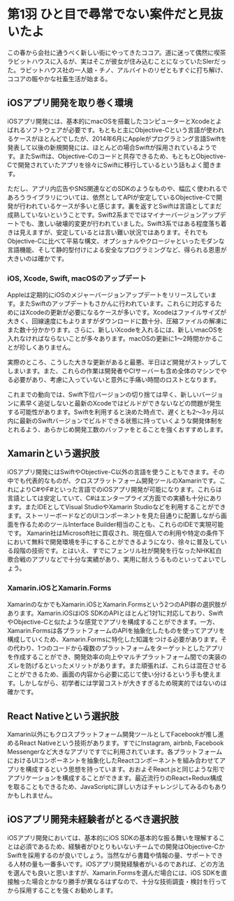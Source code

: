 # 第1羽 ひと目で尋常でない案件だと見抜いたよ

この春から会社に通うべく新しい街にやってきたココア。道に迷って偶然に喫茶ラビットハウスに入るが、実はそこが彼女が住み込むことになっていたSIerだった。ラビットハウス社の一人娘・チノ、アルバイトのリゼともすぐに打ち解け、ココアの賑やかな社畜生活が始まる。

## iOSアプリ開発を取り巻く環境

iOSアプリ開発には、基本的にmacOSを搭載したコンピューターとXcodeとよばれるソフトウェアが必要です。もともと主にObjective-Cという言語が使われるケースがほとんどでしたが、2014年6月にAppleがプログラミング言語Swiftを発表して以後の新規開発には、ほとんどの場合Swiftが採用されているようです。またSwiftは、Objective-Cのコードと共存できるため、もともとObjective-Cで開発されていたアプリを徐々にSwiftに移行しているという話もよく聞きます。

ただし、アプリ内広告やSNS関連などのSDKのようなものや、幅広く使われるであろうライブラリについては、依然としてAPIが安定しているObjective-Cで開発が行われているケースが多いと感じます。裏を返すとSwiftは言語としてまだ成熟していないということです。Swift2系までではマイナーバージョンアップデートでも、激しい破壊的変更が行われていました。Swift3系ではある程度落ち着きは見えますが、安定しているとは言い難い状況ではあります。それでもObjective-Cに比べて平易な構文、オプショナルやクロージャといったモダンな言語機能、そして静的型付けによる安全なプログラミングなど、得られる恩恵が大きいのは確かです。

### iOS, Xcode, Swift, macOSのアップデート

Appleは定期的にiOSのメジャーバージョンアップデートをリリースしています。またSwiftのアップデートもさかんに行われています。これらに対応するためにはXcodeの更新が必要になるケースが多いです。Xcodeはファイルサイズが大きく、回線速度にもよりますがダウンロードに数十分、圧縮ファイルの解凍にまた数十分かかります。さらに、新しいXcodeを入れるには、新しいmacOSを入れなければならないことが多々あります。macOSの更新に1〜2時間かかることが珍しくありません。

実際のところ、こうした大きな更新があると最悪、半日ほど開発がストップしてしまいます。また、これらの作業は開発者やCIサーバーも含め全体のマシンでやる必要があり、考慮に入っていないと意外に手痛い時間のロストとなります。

これまでの動向では、Swift下位バージョンの切り捨ては早く、新しいバージョンに素早く追従しないと最新のXcodeではビルドができないなどの問題が発生する可能性があります。Swiftを利用すると決めた時点で、遅くとも2〜3ヶ月以内に最新のSwiftバージョンでビルドできる状態に持っていくような開発体制をとれるよう、あらかじめ開発工数のバッファをとることを強くおすすめします。

## Xamarinという選択肢

iOSアプリ開発にはSwiftやObjective-C以外の言語を使うこともできます。その中でも代表的なものが、クロスプラットフォーム開発ツールのXamarinです。これによりC#やF#といった言語でのiOSアプリ開発が可能になります。これらは言語としては安定していて、C#はエンタープライズ方面での実績も十分にあります。またIDEとしてVisual StudioやXamarin Studioなどを利用することができます。ストーリーボードなどのUIコンポーネントを見た目通りに配置しながら画面を作るためのツールInterface Builder相当のことも、これらのIDEで実現可能です。
Xamarin社はMicrosoft社に買収され、現在個人での利用や特定の条件下において無料で開発環境を手にすることができるようになり、徐々に普及している段階の技術です。とはいえ、すでにフェンリル社が開発を行なったNHK紅白歌合戦のアプリなどで十分な実績があり、実用に耐えうるものといってよいでしょう。

### Xamarin.iOSとXamarin.Forms

XamarinのなかでもXamarin.iOSとXamarin.Formsという2つのAPI群の選択肢があります。Xamarin.iOSはiOS SDKのAPIとほとんど1対1に対応しており、SwiftやObjective-Cと似たような感覚でアプリを構成することができます。一方、Xamarin.Formsは各プラットフォームのAPIを抽象化したものを使ってアプリを構成していくため、Xamarin.Formsに特化した知識をつける必要があります。その代わり、1つのコードから複数のプラットフォームをターゲットとしたアプリを作成することができ、開発効率の向上やマルチプラットフォーム間での実装のズレを防げるといったメリットがあります。また頑張れば、これらは混在させることができるため、画面の内容から必要に応じて使い分けるという手も使えます。しかしながら、初学者には学習コストが大きすぎるため現実的ではないのは確かです。

## React Nativeという選択肢

Xamarin以外にもクロスプラットフォーム開発ツールとしてFacebookが推し進めるReact Nativeという技術があります。すでにInstagram, airbnb, Facebook Messengerなど大きなアプリですでに利用されています。各プラットフォームにおけるUIコンポーネントを抽象化したReactコンポーネントを組み合わせてアプリを構成するという思想を持っています。おおよそReact.jsと同じような形でアプリケーションを構成することができます。最近流行りのReact+Redux構成を取ることもできるため、JavaScriptに詳しい方はチャレンジしてみるのもありかもしれません。

## iOSアプリ開発未経験者がとるべき選択肢

iOSアプリ開発においては、基本的にiOS SDKの基本的な振る舞いを理解することは必須であるため、経験者がひとりもいないチームでの開発はObjective-CかSwiftを採用するのが良いでしょう。当然ながら書籍や情報の量、サポートできる人材の量も一番多いです。iOSアプリ開発経験者がいるのであれば、どの方法を選んでも良いと思いますが、Xamarin.Formsを選んだ場合には、iOS SDKを直接触った場合とかなり勝手が異なるはずなので、十分な技術調査・検討を行ってから採用することを強くお勧めします。
